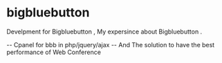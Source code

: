 bigbluebutton
=============

Develpment for  Bigbluebutton , 
My expersince about Bigbluebutton .

-- Cpanel for bbb in php/jquery/ajax
-- And The solution to have the best performance of Web Conference
